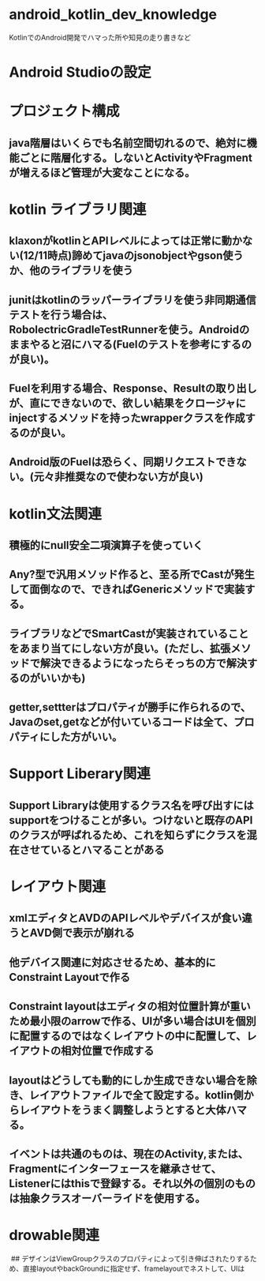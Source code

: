 # android_kotlin_dev_knowledge
KotlinでのAndroid開発でハマった所や知見の走り書きなど

# Android Studioの設定

# プロジェクト構成
 ## java階層はいくらでも名前空間切れるので、絶対に機能ごとに階層化する。しないとActivityやFragmentが増えるほど管理が大変なことになる。 
 
 
# kotlin ライブラリ関連
 ## klaxonがkotlinとAPIレベルによっては正常に動かない(12/11時点)諦めてjavaのjsonobjectやgson使うか、他のライブラリを使う
 ## junitはkotlinのラッパーライブラリを使う非同期通信テストを行う場合は、RobolectricGradleTestRunnerを使う。Androidのままやると沼にハマる(Fuelのテストを参考にするのが良い)。
 ## Fuelを利用する場合、Response、Resultの取り出しが、直にできないので、欲しい結果をクロージャにinjectするメソッドを持ったwrapperクラスを作成するのが良い。
 ## Android版のFuelは恐らく、同期リクエストできない。(元々非推奨なので使わない方が良い)
 
# kotlin文法関連
 ## 積極的にnull安全二項演算子を使っていく
 ## Any?型で汎用メソッド作ると、至る所でCastが発生して面倒なので、できればGenericメソッドで実装する。
 ## ライブラリなどでSmartCastが実装されていることをあまり当てにしない方が良い。(ただし、拡張メソッドで解決できるようになったらそっちの方で解決するのがいいかも)
 ## getter,settterはプロパティが勝手に作られるので、Javaのset,getなどが付いているコードは全て、プロパティにした方がいい。
 
# Support Liberary関連
 ## Support Libraryは使用するクラス名を呼び出すにはsupportをつけることが多い。つけないと既存のAPIのクラスが呼ばれるため、これを知らずにクラスを混在させているとハマることがある
 
# レイアウト関連
 ## xmlエディタとAVDのAPIレベルやデバイスが食い違うとAVD側で表示が崩れる
 ## 他デバイス関連に対応させるため、基本的にConstraint Layoutで作る
 ## Constraint layoutはエディタの相対位置計算が重いため最小限のarrowで作る、UIが多い場合はUIを個別に配置するのではなくレイアウトの中に配置して、レイアウトの相対位置で作成する
 ## layoutはどうしても動的にしか生成できない場合を除き、レイアウトファイルで全て設定する。kotlin側からレイアウトをうまく調整しようとすると大体ハマる。
 ## イベントは共通のものは、現在のActivity,または、Fragmentにインターフェースを継承させて、Listenerにはthisで登録する。それ以外の個別のものは抽象クラスオーバーライドを使用する。
 
# drowable関連 
  ## デザインはViewGroupクラスのプロパティによって引き伸ばされたりするため、直接layoutやbackGroundに指定せず、framelayoutでネストして、UIは
